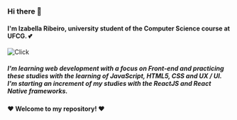 ### Hi there 👋

#### I'm Izabella Ribeiro, university student of the Computer Science course at UFCG. :two_hearts:

![Click](https://pa1.narvii.com/6495/7f60500f461f16ac44d132ac293e5a6caa937726_hq.gif|width=100)

##### I'm learning web development with a focus on Front-end and practicing these studies with the learning of JavaScript, HTML5, CSS and UX / UI. I'm starting an increment of my studies with the ReactJS and React Native frameworks. 

#### :heart: Welcome to my repository! :heart: 



